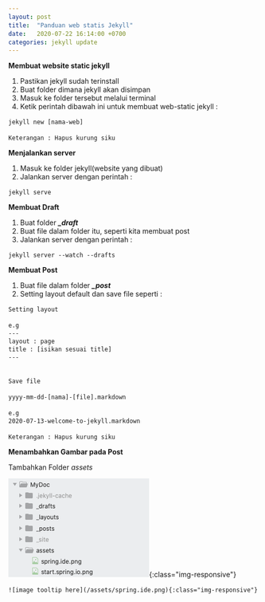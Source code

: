 ```yaml
---
layout: post
title:  "Panduan web statis Jekyll"
date:   2020-07-22 16:14:00 +0700
categories: jekyll update
---
```


**Membuat website static jekyll**
1. Pastikan jekyll sudah terinstall
2. Buat folder dimana jekyll akan disimpan
3. Masuk ke folder tersebut melalui terminal
4. Ketik perintah dibawah ini untuk membuat web-static jekyll :

```
jekyll new [nama-web]

Keterangan : Hapus kurung siku
```

**Menjalankan server**
1. Masuk ke folder jekyll(website yang dibuat)
2. Jalankan server dengan perintah :

```
jekyll serve
```

**Membuat Draft**

1. Buat folder ***_draft***
2. Buat file dalam folder itu, seperti kita membuat post
3. Jalankan server dengan perintah :

```
jekyll server --watch --drafts
```

**Membuat Post**
1. Buat file dalam folder ***_post***
2. Setting layout default dan save file seperti :

```
Setting layout

e.g
---
layout : page
title : [isikan sesuai title]
---


Save file

yyyy-mm-dd-[nama]-[file].markdown

e.g
2020-07-13-welcome-to-jekyll.markdown

Keterangan : Hapus kurung siku
```

**Menambahkan Gambar pada Post**

Tambahkan Folder _assets_

![image tooltip here](/assets/add_img.png){:class="img-responsive"}

```
![image tooltip here](/assets/spring.ide.png){:class="img-responsive"}
 ```
